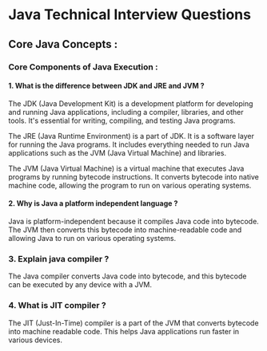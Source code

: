 # Java Technical Interview Questions

## Core Java Concepts :

### Core Components of Java Execution :

#### 1. What is the difference between JDK and JRE and JVM ?

The JDK (Java Development Kit) is a development platform for developing and running Java applications, including a compiler, libraries, and other tools. It's essential for writing, compiling, and testing Java programs.

The JRE (Java Runtime Environment) is a part of JDK. It is a software layer for running the Java programs. It includes everything needed to run Java applications such as the JVM (Java Virtual Machine) and libraries.

The JVM (Java Virtual Machine) is a virtual machine that executes Java programs by running bytecode instructions. It converts bytecode into native machine code, allowing the program to run on various operating systems.

#### 2. Why is Java a platform independent language ?
Java is platform-independent because it compiles Java code into bytecode. The JVM then converts this bytecode into machine-readable code and allowing Java to run on various operating systems.

### 3. Explain java compiler ?
The Java compiler converts Java code into bytecode, and this bytecode can be executed by any device with a JVM.

### 4. What is JIT compiler ?
The JIT (Just-In-Time) compiler is a part of the JVM that converts bytecode into machine readable code. This helps Java applications run faster in various devices.


